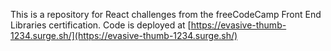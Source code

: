 This is a repository for React challenges from the freeCodeCamp Front End Libraries certification.
Code is deployed at [https://evasive-thumb-1234.surge.sh/](https://evasive-thumb-1234.surge.sh/)
